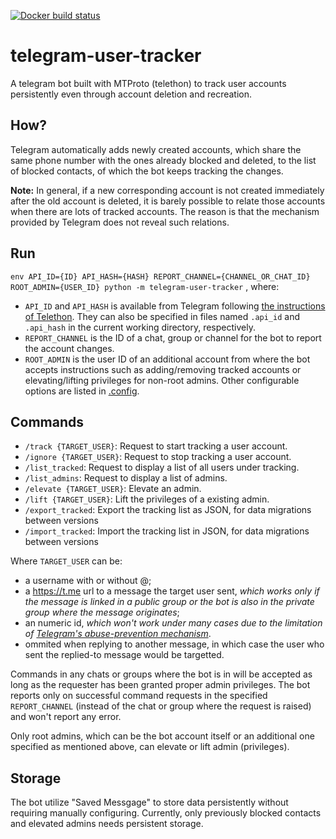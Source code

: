 [![Docker build status](https://img.shields.io/docker/cloud/build/gowe/telegram-user-tracker)](https://hub.docker.com/repository/docker/gowe/telegram-user-tracker)
<!--Docker hub no longer provides automated build for free.-->
<!--[![Quay build status](https://quay.io/repository/gowee/tut/status)](https://quay.io/repository/gowee/tut)
![CI status badge](https://github.com/Gowee/traceroute-map-panel/workflows/CI/badge.svg)-->

# telegram-user-tracker
A telegram bot built with MTProto (telethon) to track user accounts persistently even through account deletion and recreation.

## How?
Telegram automatically adds newly created accounts, which share the same phone number with the ones already blocked and deleted, to the list of blocked contacts, of which the bot keeps tracking the changes.

**Note:** In general, if a new corresponding account is not created immediately after the old account is deleted, it is barely possible to relate those accounts when there are lots of tracked accounts. The reason is that the mechanism provided by Telegram does not reveal such relations. 

## Run
`env API_ID={ID} API_HASH={HASH} REPORT_CHANNEL={CHANNEL_OR_CHAT_ID} ROOT_ADMIN={USER_ID} python -m telegram-user-tracker`
, where:
* `API_ID` and `API_HASH` is available from Telegram following [the instructions of Telethon](https://docs.telethon.dev/en/latest/basic/signing-in.html). They can also be specified in files named `.api_id` and `.api_hash` in the current working directory, respectively.
* `REPORT_CHANNEL` is the ID of a chat, group or channel for the bot to report the account changes.
* `ROOT_ADMIN` is the user ID of an additional account from where the bot accepts instructions such as adding/removing tracked accounts or elevating/lifting privileges for non-root admins.
Other configurable options are listed in [.config](https://github.com/Gowee/telegram-user-tracker/blob/master/telegram_user_tracker/config.py).

## Commands
* `/track {TARGET_USER}`: Request to start tracking a user account.
* `/ignore {TARGET_USER}`: Request to stop tracking a user account.
* `/list_tracked`: Request to display a list of all users under tracking.
* `/list_admins`: Request to display a list of admins.
* `/elevate {TARGET_USER}`: Elevate an admin.
* `/lift {TARGET_USER}`: Lift the privileges of a existing admin.
* `/export_tracked`: Export the tracking list as JSON, for data migrations between versions
* `/import_tracked`: Import the tracking list in JSON, for data migrations between versions

Where `TARGET_USER` can be:
* a username with or without @;
* a https://t.me url to a message the target user sent, *which works only if the message is linked in a public group or the bot is also in the private group where the message originates*;
* an numeric id, *which won't work under many cases due to the limitation of [Telegram's abuse-prevention mechanism](https://docs.telethon.dev/en/latest/concepts/entities.html)*.
* ommited when replying to another message, in which case the user who sent the replied-to message would be targetted.

Commands in any chats or groups where the bot is in will be accepted as long as the requester has been granted proper admin privileges. The bot reports only on successful command requests in the specified `REPORT_CHANNEL` (instead of the chat or group where the request is raised) and won't report any error.

Only root admins, which can be the bot account itself or an additional one specified as mentioned above, can elevate or lift admin (privileges).

## Storage
The bot utilize "Saved Messgage" to store data persistently without requiring manually configuring. Currently, only previously blocked contacts and elevated admins needs persistent storage.

